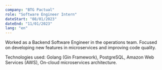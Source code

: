 ```yaml
---
company: "BTG Pactual"
role: "Software Engineer Intern"
dateStart: "08/01/2023"
dateEnd: "11/01/2023"
lang: "en"
---
```


Worked as a Backend Software Engineer in the operations team. Focused on developing new features in microservices and improving code quality.

Technologies used: Golang (Gin Framework), PostgreSQL, Amazon Web Services (AWS), On-cloud microservices architecture.